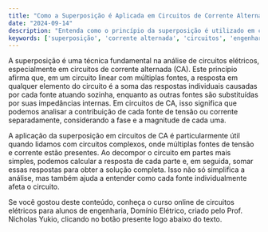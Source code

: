 ```yaml
---
title: "Como a Superposição é Aplicada em Circuitos de Corrente Alternada?"
date: "2024-09-14"
description: "Entenda como o princípio da superposição é utilizado em circuitos de corrente alternada e sua importância na análise de circuitos complexos."
keywords: ['superposição', 'corrente alternada', 'circuitos', 'engenharia', 'análise de circuitos']
---
```


A superposição é uma técnica fundamental na análise de circuitos elétricos, especialmente em circuitos de corrente alternada (CA). Este princípio afirma que, em um circuito linear com múltiplas fontes, a resposta em qualquer elemento do circuito é a soma das respostas individuais causadas por cada fonte atuando sozinha, enquanto as outras fontes são substituídas por suas impedâncias internas. Em circuitos de CA, isso significa que podemos analisar a contribuição de cada fonte de tensão ou corrente separadamente, considerando a fase e a magnitude de cada uma.

A aplicação da superposição em circuitos de CA é particularmente útil quando lidamos com circuitos complexos, onde múltiplas fontes de tensão e corrente estão presentes. Ao decompor o circuito em partes mais simples, podemos calcular a resposta de cada parte e, em seguida, somar essas respostas para obter a solução completa. Isso não só simplifica a análise, mas também ajuda a entender como cada fonte individualmente afeta o circuito.

Se você gostou deste conteúdo, conheça o curso online de circuitos elétricos para alunos de engenharia, Domínio Elétrico, criado pelo Prof. Nicholas Yukio, clicando no botão presente logo abaixo do texto.